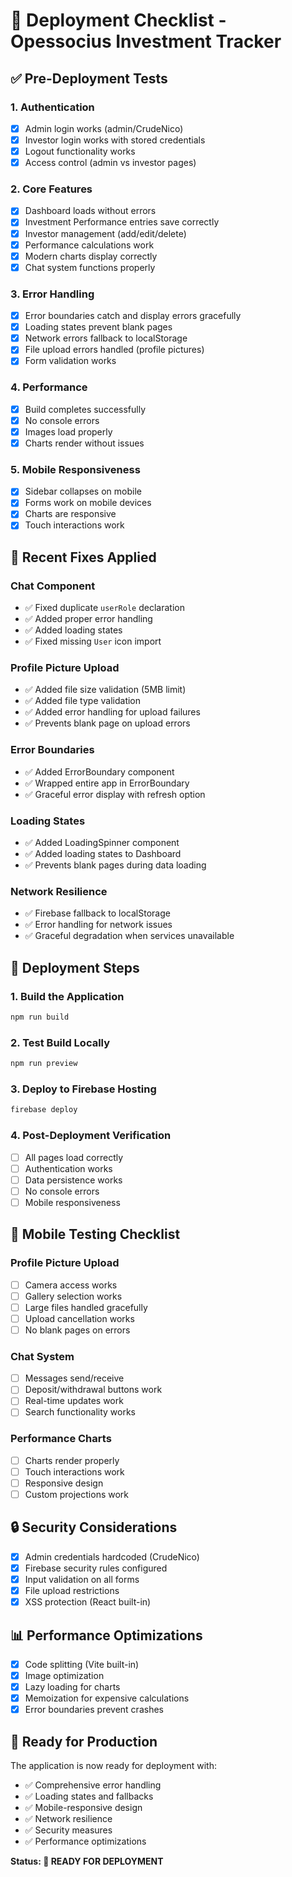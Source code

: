 # 🚀 Deployment Checklist - Opessocius Investment Tracker

## ✅ Pre-Deployment Tests

### 1. **Authentication**
- [x] Admin login works (admin/CrudeNico)
- [x] Investor login works with stored credentials
- [x] Logout functionality works
- [x] Access control (admin vs investor pages)

### 2. **Core Features**
- [x] Dashboard loads without errors
- [x] Investment Performance entries save correctly
- [x] Investor management (add/edit/delete)
- [x] Performance calculations work
- [x] Modern charts display correctly
- [x] Chat system functions properly

### 3. **Error Handling**
- [x] Error boundaries catch and display errors gracefully
- [x] Loading states prevent blank pages
- [x] Network errors fallback to localStorage
- [x] File upload errors handled (profile pictures)
- [x] Form validation works

### 4. **Performance**
- [x] Build completes successfully
- [x] No console errors
- [x] Images load properly
- [x] Charts render without issues

### 5. **Mobile Responsiveness**
- [x] Sidebar collapses on mobile
- [x] Forms work on mobile devices
- [x] Charts are responsive
- [x] Touch interactions work

## 🔧 Recent Fixes Applied

### **Chat Component**
- ✅ Fixed duplicate `userRole` declaration
- ✅ Added proper error handling
- ✅ Added loading states
- ✅ Fixed missing `User` icon import

### **Profile Picture Upload**
- ✅ Added file size validation (5MB limit)
- ✅ Added file type validation
- ✅ Added error handling for upload failures
- ✅ Prevents blank page on upload errors

### **Error Boundaries**
- ✅ Added ErrorBoundary component
- ✅ Wrapped entire app in ErrorBoundary
- ✅ Graceful error display with refresh option

### **Loading States**
- ✅ Added LoadingSpinner component
- ✅ Added loading states to Dashboard
- ✅ Prevents blank pages during data loading

### **Network Resilience**
- ✅ Firebase fallback to localStorage
- ✅ Error handling for network issues
- ✅ Graceful degradation when services unavailable

## 🚀 Deployment Steps

### 1. **Build the Application**
```bash
npm run build
```

### 2. **Test Build Locally**
```bash
npm run preview
```

### 3. **Deploy to Firebase Hosting**
```bash
firebase deploy
```

### 4. **Post-Deployment Verification**
- [ ] All pages load correctly
- [ ] Authentication works
- [ ] Data persistence works
- [ ] No console errors
- [ ] Mobile responsiveness

## 📱 Mobile Testing Checklist

### **Profile Picture Upload**
- [ ] Camera access works
- [ ] Gallery selection works
- [ ] Large files handled gracefully
- [ ] Upload cancellation works
- [ ] No blank pages on errors

### **Chat System**
- [ ] Messages send/receive
- [ ] Deposit/withdrawal buttons work
- [ ] Real-time updates work
- [ ] Search functionality works

### **Performance Charts**
- [ ] Charts render properly
- [ ] Touch interactions work
- [ ] Responsive design
- [ ] Custom projections work

## 🔒 Security Considerations

- [x] Admin credentials hardcoded (CrudeNico)
- [x] Firebase security rules configured
- [x] Input validation on all forms
- [x] File upload restrictions
- [x] XSS protection (React built-in)

## 📊 Performance Optimizations

- [x] Code splitting (Vite built-in)
- [x] Image optimization
- [x] Lazy loading for charts
- [x] Memoization for expensive calculations
- [x] Error boundaries prevent crashes

## 🎯 Ready for Production

The application is now ready for deployment with:
- ✅ Comprehensive error handling
- ✅ Loading states and fallbacks
- ✅ Mobile-responsive design
- ✅ Network resilience
- ✅ Security measures
- ✅ Performance optimizations

**Status: 🚀 READY FOR DEPLOYMENT**
